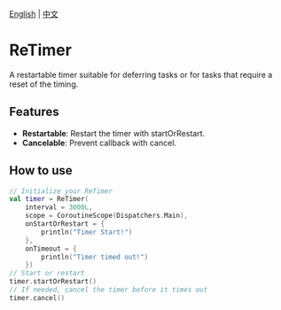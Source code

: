 [English](README.md) | [中文](README_zh.md)
# ReTimer
A restartable timer suitable for deferring tasks or for tasks that require a reset of the timing.
## Features
- **Restartable**: Restart the timer with startOrRestart.
- **Cancelable**: Prevent callback with cancel.
## How to use
```kotlin
// Initialize your ReTimer
val timer = ReTimer(
    interval = 3000L, 
    scope = CoroutineScope(Dispatchers.Main),
    onStartOrRestart = {
        println("Timer Start!")
    },
    onTimeout = { 
        println("Timer timed out!") 
    })
// Start or restart
timer.startOrRestart()
// If needed, cancel the timer before it times out
timer.cancel()
```
